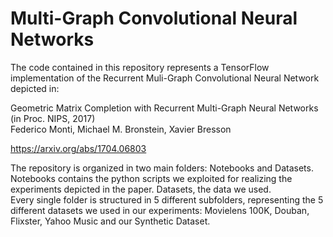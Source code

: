 # Multi-Graph Convolutional Neural Networks
The code contained in this repository represents a TensorFlow implementation of the Recurrent Muli-Graph Convolutional Neural Network depicted in:

Geometric Matrix Completion with Recurrent Multi-Graph Neural Networks (in Proc. NIPS, 2017)<br>
Federico Monti, Michael M. Bronstein, Xavier Bresson

https://arxiv.org/abs/1704.06803

The repository is organized in two main folders: Notebooks and Datasets. Notebooks contains the python scripts we exploited for realizing the experiments depicted in the paper. Datasets, the data we used. <br>
Every single folder is structured in 5 different subfolders, representing the 5 different datasets we used in our experiments: Movielens 100K, Douban, Flixster, Yahoo Music and our Synthetic Dataset. 
